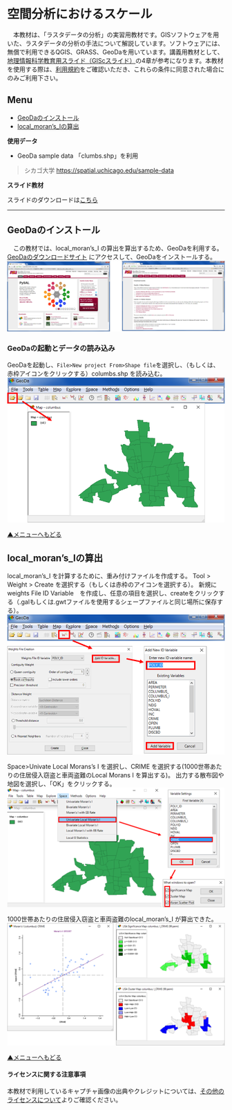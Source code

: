 # 空間分析におけるスケール
　本教材は、「ラスタデータの分析」の実習用教材です。GISソフトウェアを用いた、ラスタデータの分析の手法について解説しています。ソフトウェアには、無償で利用できるQGIS、GRASS、GeoDaを用いています。講義用教材として、[地理情報科学教育用スライド（GIScスライド）]の4章が参考になります。本教材を使用する際は、[利用規約]をご確認いただき、これらの条件に同意された場合にのみご利用下さい。


[地理情報科学教育用スライド（GIScスライド）]:http://curricula.csis.u-tokyo.ac.jp/slide/4.html
[利用規約]:../../../master/利用規約.md

**Menu**
------
* [GeoDaのインストール](#GeoDaのインストール)
* [local_moran’s_Iの算出](#local_moran’s_Iの算出)

**使用データ**

* GeoDa sample data 「clumbs.shp」を利用
>シカゴ大学 https://spatial.uchicago.edu/sample-data

**スライド教材**

スライドのダウンロードは[こちら](../../../../raw/master/GISオープン教材/20_空間分析におけるスケール/空間分析におけるスケール.pptx)

----------

## GeoDaのインストール<a name="GeoDaのインストール"></a>
　この教材では、local_moran’s_I の算出を算出するため、GeoDaを利用する。[GeoDaのダウンロードサイト](http://geodacenter.github.io/) にアクセスして、GeoDaをインストールする。
![GeoDa](pic/20pic_1.png)


### GeoDaの起動とデータの読み込み
GeoDaを起動し、`File>New project From>Shape file`を選択し、（もしくは、赤枠アイコンをクリックする）columbs.shp を読み込む。
![GeoDa](pic/20pic_2.png)

[▲メニューへもどる]

## local_moran’s_Iの算出<a name="local_moran’s_Iの算出"></a>
local_moran’s_I を計算するために、重み付けファイルを作成する。
Tool > Weight > Create を選択する（もしくは赤枠のアイコンを選択する）。
新規に　weights File ID Variable　を作成し、任意の項目を選択し、createをクリックする（.galもしくは.gwtファイルを使用するシェープファイルと同じ場所に保存する）。
![GeoDa](pic/20pic_3.png)

Space>Univate Local Morans’s I を選択し、CRIME を選択する(1000世帯あたりの住居侵入窃盗と車両盗難のLocal Morans I を算出する)。
出力する散布図や地図を選択し、「OK」をクリックする。
![GeoDa](pic/20pic_4.png)


1000世帯あたりの住居侵入窃盗と車両盗難のlocal_moran’s_I が算出できた。
![GeoDa](pic/20pic_5.png)

[▲メニューへもどる]

#### ライセンスに関する注意事項
本教材で利用しているキャプチャ画像の出典やクレジットについては、[その他のライセンスについて]よりご確認ください。

[その他のライセンスについて]:../その他のライセンスについて.md
[▲メニューへもどる]:空間分析におけるスケール.md#Menu
